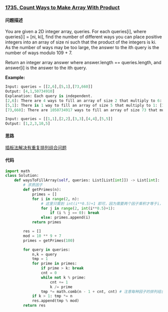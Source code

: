 ### [1735. Count Ways to Make Array With Product](https://leetcode-cn.com/problems/count-ways-to-make-array-with-product/)

#### 问题描述
You are given a 2D integer array, queries. For each queries[i], where queries[i] = [ni, ki], find the number of different ways you can place positive integers into an array of size ni such that the product of the integers is ki. As the number of ways may be too large, the answer to the ith query is the number of ways modulo 109 + 7.

Return an integer array answer where answer.length == queries.length, and answer[i] is the answer to the ith query.

**Example:**
```python
Input: queries = [[2,6],[5,1],[73,660]]
Output: [4,1,50734910]
Explanation: Each query is independent.
[2,6]: There are 4 ways to fill an array of size 2 that multiply to 6: [1,6], [2,3], [3,2], [6,1].
[5,1]: There is 1 way to fill an array of size 5 that multiply to 1: [1,1,1,1,1].
[73,660]: There are 1050734917 ways to fill an array of size 73 that multiply to 660. 1050734917 modulo 109 + 7 = 50734910.
```
```python
Input: queries = [[1,1],[2,2],[3,3],[4,4],[5,5]]
Output: [1,2,3,10,5]
```

#### 思路
[插板法解决有重复排列组合问题](https://leetcode-cn.com/problems/count-ways-to-make-array-with-product/solution/yi-kan-jiu-dong-cha-ban-fa-jie-jue-you-z-9kr8/)

#### 代码

```python
import math
class Solution:
    def waysToFillArray(self, queries: List[List[int]]) -> List[int]:
        # 求质因子
        def getPrimes(n):
            primes = []
            for i in range(2, n):
                # 这里只需到 int(i**0.5)+1 即可，因为需要两个因子乘积才等于i，若小于 int(i**0.5)的没有，那么大于的那个也没有
                for j in range(2, int(i**0.5)+1):
                    if (i % j == 0): break
                else: primes.append(i)
            return primes

        res = []
        mod = 10 ** 9 + 7
        primes = getPrimes(100)

        for query in queries:
            n,k = query
            tmp = 1
            for prime in primes:
                if prime > k: break
                cnt = 0
                while not k % prime:
                    cnt += 1
                    k /= prime
                tmp *= math.comb(n - 1 + cnt, cnt) # 注意每种因子的排列组合数量之间的关系应该是相乘
            if k > 1: tmp *= n
            res.append(tmp % mod)
        return res
```